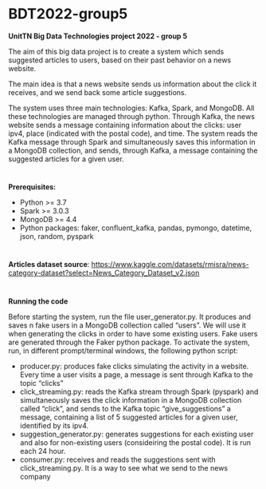 # BDT2022-group5

**UnitTN Big Data Technologies project 2022 - group 5**

The aim of this big data project is to create a system which sends suggested articles to users, based on their past behavior on a news website.

The main idea is that a news website sends us information about the click it receives, and we send back some article suggestions.

The system uses three main technologies: Kafka, Spark, and MongoDB. All these technologies are managed through python. 
Through Kafka, the news website sends a message containing information about the clicks: user ipv4, place (indicated with the postal code), and time. 
The system reads the Kafka message through Spark and simultaneously saves this information in a MongoDB collection, and sends, through Kafka, a message containing the suggested articles for a given user.
#

**Prerequisites:**
  - Python >= 3.7
  - Spark >= 3.0.3
  - MongoDB >= 4.4
  - Python packages: faker, confluent_kafka, pandas, pymongo, datetime, json, random, pyspark

#
**Articles dataset source**: https://www.kaggle.com/datasets/rmisra/news-category-dataset?select=News_Category_Dataset_v2.json

#
**Running the code**

Before starting  the system, run the file user_generator.py. It produces and saves n fake users in a MongoDB collection called “users”. We will use it when generating the clicks in order to have some existing users. Fake users are generated through the Faker python package.
To activate the system, run, in different prompt/terminal windows, the following python script:
  - producer.py: produces fake clicks simulating the activity in a website. Every time a user visits a page, a message is sent through Kafka to the topic       “clicks”
  - click_streaming.py: reads the Kafka stream through Spark (pyspark) and simultaneously saves the click information in a MongoDB collection called             “click”, and sends to the Kafka topic “give_suggestions” a message, containing a list of 5 suggested articles for a given user, identified by its ipv4.
  - suggestion_generator.py: generates suggestions for each existing user and also for non-existing users (consideiring the postal code). It is run each 24         hour. 
  - consumer.py: receives and reads the suggestions sent with click_streaming.py. It is a way to see what we send to the news company

